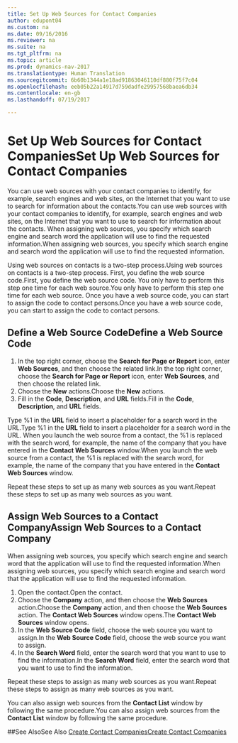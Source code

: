 ```yaml
---
title: Set Up Web Sources for Contact Companies
author: edupont04
ms.custom: na
ms.date: 09/16/2016
ms.reviewer: na
ms.suite: na
ms.tgt_pltfrm: na
ms.topic: article
ms.prod: dynamics-nav-2017
ms.translationtype: Human Translation
ms.sourcegitcommit: 6b60b1344a1e18ad91863046110df880f75f7c04
ms.openlocfilehash: eeb05b22a14917d759dadfe29957568baea6db34
ms.contentlocale: en-gb
ms.lasthandoff: 07/19/2017

---
```

# <a name="set-up-web-sources-for-contact-companies"></a><span data-ttu-id="e3c27-102">Set Up Web Sources for Contact Companies</span><span class="sxs-lookup"><span data-stu-id="e3c27-102">Set Up Web Sources for Contact Companies</span></span>
<span data-ttu-id="e3c27-103">You can use web sources with your contact companies to identify, for example, search engines and web sites, on the Internet that you want to use to search for information about the contacts.</span><span class="sxs-lookup"><span data-stu-id="e3c27-103">You can use web sources with your contact companies to identify, for example, search engines and web sites, on the Internet that you want to use to search for information about the contacts.</span></span> <span data-ttu-id="e3c27-104">When assigning web sources, you specify which search engine and search word the application will use to find the requested information.</span><span class="sxs-lookup"><span data-stu-id="e3c27-104">When assigning web sources, you specify which search engine and search word the application will use to find the requested information.</span></span>

<span data-ttu-id="e3c27-105">Using web sources on contacts is a two-step process.</span><span class="sxs-lookup"><span data-stu-id="e3c27-105">Using web sources on contacts is a two-step process.</span></span> <span data-ttu-id="e3c27-106">First, you define the web source code.</span><span class="sxs-lookup"><span data-stu-id="e3c27-106">First, you define the web source code.</span></span> <span data-ttu-id="e3c27-107">You only have to perform this step one time for each web source.</span><span class="sxs-lookup"><span data-stu-id="e3c27-107">You only have to perform this step one time for each web source.</span></span> <span data-ttu-id="e3c27-108">Once you have a web source code, you can start to assign the code to contact persons.</span><span class="sxs-lookup"><span data-stu-id="e3c27-108">Once you have a web source code, you can start to assign the code to contact persons.</span></span>

## <a name="define-a-web-source-code"></a><span data-ttu-id="e3c27-109">Define a Web Source Code</span><span class="sxs-lookup"><span data-stu-id="e3c27-109">Define a Web Source Code</span></span>
1. <span data-ttu-id="e3c27-110">In the top right corner, choose the **Search for Page or Report** icon, enter **Web Sources**, and then choose the related link.</span><span class="sxs-lookup"><span data-stu-id="e3c27-110">In the top right corner, choose the **Search for Page or Report** icon, enter **Web Sources**, and then choose the related link.</span></span>
2. <span data-ttu-id="e3c27-111">Choose the **New** actions.</span><span class="sxs-lookup"><span data-stu-id="e3c27-111">Choose the **New** actions.</span></span>
3. <span data-ttu-id="e3c27-112">Fill in the **Code**, **Description**, and **URL** fields.</span><span class="sxs-lookup"><span data-stu-id="e3c27-112">Fill in the **Code**, **Description**, and **URL** fields.</span></span>

  <span data-ttu-id="e3c27-113">Type %1 in the **URL** field to insert a placeholder for a search word in the URL.</span><span class="sxs-lookup"><span data-stu-id="e3c27-113">Type %1 in the **URL** field to insert a placeholder for a search word in the URL.</span></span> <span data-ttu-id="e3c27-114">When you launch the web source from a contact, the %1 is replaced with the search word, for example, the name of the company that you have entered in the **Contact Web Sources** window.</span><span class="sxs-lookup"><span data-stu-id="e3c27-114">When you launch the web source from a contact, the %1 is replaced with the search word, for example, the name of the company that you have entered in the **Contact Web Sources** window.</span></span>

<span data-ttu-id="e3c27-115">Repeat these steps to set up as many web sources as you want.</span><span class="sxs-lookup"><span data-stu-id="e3c27-115">Repeat these steps to set up as many web sources as you want.</span></span>

## <a name="assign-web-sources-to-a-contact-company"></a><span data-ttu-id="e3c27-116">Assign Web Sources to a Contact Company</span><span class="sxs-lookup"><span data-stu-id="e3c27-116">Assign Web Sources to a Contact Company</span></span>
<span data-ttu-id="e3c27-117">When assigning web sources, you specify which search engine and search word that the application will use to find the requested information.</span><span class="sxs-lookup"><span data-stu-id="e3c27-117">When assigning web sources, you specify which search engine and search word that the application will use to find the requested information.</span></span>

1. <span data-ttu-id="e3c27-118">Open the contact.</span><span class="sxs-lookup"><span data-stu-id="e3c27-118">Open the contact.</span></span>
2. <span data-ttu-id="e3c27-119">Choose the **Company** action, and then choose the **Web Sources** action.</span><span class="sxs-lookup"><span data-stu-id="e3c27-119">Choose the **Company** action, and then choose the **Web Sources** action.</span></span> <span data-ttu-id="e3c27-120">The **Contact Web Sources** window opens.</span><span class="sxs-lookup"><span data-stu-id="e3c27-120">The **Contact Web Sources** window opens.</span></span>
3. <span data-ttu-id="e3c27-121">In the **Web Source Code** field, choose the web source you want to assign.</span><span class="sxs-lookup"><span data-stu-id="e3c27-121">In the **Web Source Code** field, choose the web source you want to assign.</span></span>
4. <span data-ttu-id="e3c27-122">In the **Search Word** field, enter the search word that you want to use to find the information.</span><span class="sxs-lookup"><span data-stu-id="e3c27-122">In the **Search Word** field, enter the search word that you want to use to find the information.</span></span>

<span data-ttu-id="e3c27-123">Repeat these steps to assign as many web sources as you want.</span><span class="sxs-lookup"><span data-stu-id="e3c27-123">Repeat these steps to assign as many web sources as you want.</span></span>

<span data-ttu-id="e3c27-124">You can also assign web sources from the **Contact List** window by following the same procedure.</span><span class="sxs-lookup"><span data-stu-id="e3c27-124">You can also assign web sources from the **Contact List** window by following the same procedure.</span></span>

##<a name="see-also"></a><span data-ttu-id="e3c27-125">See Also</span><span class="sxs-lookup"><span data-stu-id="e3c27-125">See Also</span></span>
[<span data-ttu-id="e3c27-126">Create Contact Companies</span><span class="sxs-lookup"><span data-stu-id="e3c27-126">Create Contact Companies</span></span>](marketing-create-contact-companies.md)


